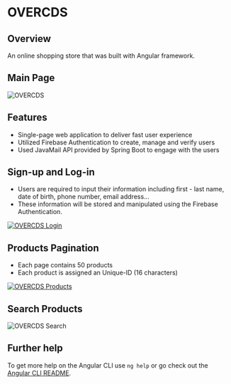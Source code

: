 # OVERCDS


## Overview

An online shopping store that was built with Angular framework.

## Main Page

![OVERCDS](https://github.com/jtrinh21/OverCDs/blob/master/FrontPageOverCDS.gif)


## Features

- Single-page web application to deliver fast user experience
- Utilized Firebase Authentication to create, manage and verify users
- Used JavaMail API provided by Spring Boot to engage with the users

## Sign-up and Log-in

* Users are required to input their information including first - last name, 
date of birth, phone number, email address...
* These information will be stored  and manipulated using the Firebase Authentication.


[![OVERCDS Login](https://github.com/jtrinh21/OverCDs/blob/master/OVERCDSSignupLogin.gif)](https://www.youtube.com/watch?v=0r4EhKT0CuA)


## Products Pagination 

- Each page contains 50 products
- Each product is assigned an Unique-ID (16 characters)

[![OVERCDS Products](https://github.com/jtrinh21/OverCDs/blob/master/OVERCDSProduct.gif)](https://www.youtube.com/watch?v=cHWh4Kb5WGE)

## Search Products

![OVERCDS Search](https://github.com/jtrinh21/OverCDs/blob/master/OVERCDSSearch.gif)


## Further help

To get more help on the Angular CLI use `ng help` or go check out the [Angular CLI README](https://github.com/angular/angular-cli/blob/master/README.md).
